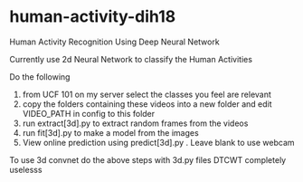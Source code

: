 # human-activity-dih18
Human Activity Recognition Using Deep Neural Network

Currently use 2d Neural Network to classify the Human Activities

Do the following 
 1. from UCF 101 on my server select the classes you feel are relevant
 2. copy the folders containing these videos into a new folder and edit VIDEO_PATH in config to this folder
 3. run extract[3d].py to extract random frames from the videos
 4. run fit[3d].py to make a model from the images
 5. View online prediction using predict[3d].py <filename> . Leave blank to use webcam

To use 3d convnet do the above steps with 3d.py files
DTCWT completely uselesss
